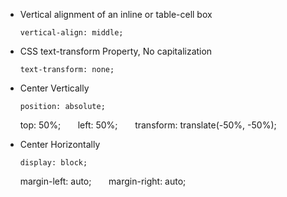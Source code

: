 - Vertical alignment of an inline or table-cell box

      vertical-align: middle;

- CSS text-transform Property, No capitalization

      text-transform: none;

- Center Vertically

      position: absolute;
      top: 50%;
      left: 50%;
      transform: translate(-50%, -50%);

- Center Horizontally

      display: block;
      margin-left: auto;
      margin-right: auto;
